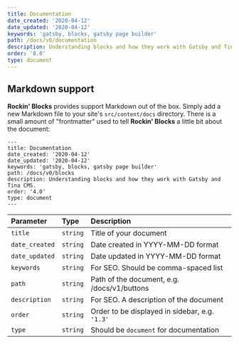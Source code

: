 ```yaml
---
title: Documentation
date_created: '2020-04-12'
date_updated: '2020-04-12'
keywords: 'gatsby, blocks, gatsby page builder'
path: /docs/v0/documentation
description: Understanding blocks and how they work with Gatsby and Tina CMS.
order: '8.0'
type: document
---
```


## Markdown support

**Rockin' Blocks** provides support Markdown out of the box. Simply add a new Markdown file to your site's `src/content/docs` directory. There is a small amount of "frontmatter" used to tell **Rockin' Blocks** a little bit about the document:

```
---
title: Documentation
date_created: '2020-04-12'
date_updated: '2020-04-12'
keywords: 'gatsby, blocks, gatsby page builder'
path: /docs/v0/blocks
description: Understanding blocks and how they work with Gatsby and Tina CMS.
order: '4.0'
type: document
---

```

| Parameter      | Type     | Description                                    |
| :------------- | :------- | :--------------------------------------------- |
| `title`        | `string` | Title of your document                         |
| `date_created` | `string` | Date created in YYYY-MM-DD format              |
| `date_updated` | `string` | Date updated in YYYY-MM-DD format              |
| `keywords`     | `string` | For SEO. Should be comma-spaced list           |
| `path`         | `string` | Path of the document, e.g. /docs/v1/buttons    |
| `description`  | `string` | For SEO. A description of the document         |
| `order`        | `string` | Order to be displayed in sidebar, e.g. `'1.3'` |
| `type`         | `string` | Should be `document` for documentation         |